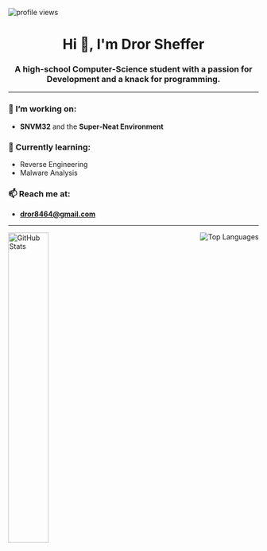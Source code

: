 <p align="left">
  <img src="https://komarev.com/ghpvc/?username=Delta7Actual&label=Profile%20views&color=0e75b6&style=flat-square" alt="profile views" />
</p>

<h1 align="center">Hi 👋, I'm Dror Sheffer</h1>
<h3 align="center">A high-school Computer‑Science student with a passion for Development and a knack for programming.</h3>

---

<h3 align="left">🔭 I’m working on:</h3>

- **SNVM32** and the **Super‑Neat Environment**

<h3 align="left">🔎 Currently learning:</h3>

- Reverse Engineering
- Malware Analysis

<h3 align="left">📫 Reach me at:</h3>

- **dror8464@gmail.com**

---

<p align="left">
  <img align="left" src="https://github-readme-stats.vercel.app/api?username=Delta7Actual&theme=transparent&show_icons=true&rank_icon=github&include_all_commits" alt="GitHub Stats" width="40%"/>
  <img align="right" src="https://github-readme-stats.vercel.app/api/top-langs/?username=Delta7Actual&layout=donut&theme=transparent" alt="Top Languages" />
</p>
<br clear="both" />
